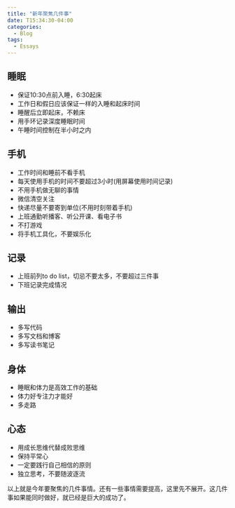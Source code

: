 ```yaml
---
title: "新年聚焦几件事"
date: T15:34:30-04:00
categories:
  - Blog
tags:
  - Essays
---
```


## 睡眠

* 保证10:30点前入睡，6:30起床
* 工作日和假日应该保证一样的入睡和起床时间
* 睡醒后立即起床，不赖床
* 用手环记录深度睡眠时间
* 午睡时间控制在半小时之内

## 手机

* 工作时间和睡前不看手机
* 每天使用手机的时间不要超过3小时(用屏幕使用时间记录)
* 不用手机做无聊的事情
* 微信清空关注
* 快递尽量不要寄到单位(不用时刻带着手机)
* 上班通勤听播客、听公开课、看电子书
* 不打游戏
* 将手机工具化，不要娱乐化

## 记录

* 上班前列to do list，切忌不要太多，不要超过三件事
* 下班记录完成情况 

## 输出

* 多写代码
* 多写文档和博客
* 多写读书笔记

## 身体

* 睡眠和体力是高效工作的基础
* 体力好专注力才能好
* 多走路

## 心态
* 用成长思维代替成败思维
* 保持平常心
* 一定要践行自己相信的原则
* 独立思考，不要随波逐流

以上就是今年要聚焦的几件事情。还有一些事情需要提高，这里先不展开。这几件事如果能同时做好，就已经是巨大的成功了。
